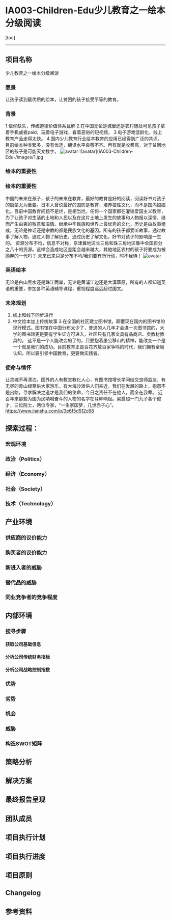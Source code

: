 # IA003-Children-Edu少儿教育之一绘本分级阅读
[toc]

---
## 项目名称
少儿教育之一绘本分级阅读
### 愿景
让孩子读到最优质的绘本，让贫困的孩子接受平等的教育。
### 背景
1.信仰缺失，传统道德价值体系瓦解 
2.在中国无论是城里还是农村随处可见孩子拿着手机或者paid，玩着电子游戏，看着恶俗的短视频。 
3.电子游戏低龄化，线上教育产品走得太快。 
4.国内少儿教育行业绘本教育的应用已经得到广泛的共识。目前绘本种类繁多，没有优选，翻译水平良莠不齐。再有就是收费高，对于贫困地区的孩子是可能天文数字。
![avatar](http://60.29.203.18/upload/image/201612/b0a2b963-bde1-417d-9e88-dc9ef7701191.jpg)
![avatar](IA003-Children-Edu-/images/1.jpg
### 绘本的重要性
### 绘本的重要性
中国的未来在孩子，孩子的未来在教育，最好的教育是好的阅读，阅读好书对孩子的启蒙尤为重要。日本人曾说最好的国防是教育，培养狼性文化，而不是国内娘娘化。目前中国教育问题不是烂，是相当烂。任何一个国家都在灌输爱国主义教育，为了让孩子对生活的土地和人民以及在这片土地上发生的故事和人物报以深情，继而产生由衷的敬意和温情。继承中华民族和世界上最优秀的文化，历史是由故事组成，无论是神话还是宗教的都是民族文化的基因。所有的孩子都爱听故事，通过故事了解人物，通过人物了解历史，通过历史了解文化，好书对孩子的影响是一生的。 
资源分布不均，信息不对称，京津冀地区长三角和珠三角地区集中全国百分之八十的资源。这样会造成地区差距会越来越大，其他地区农村的孩子将要成为被抛弃的一代吗？ 未来已来只是分布不均/我们要有所行动，时不我待！
![avatar](https://github.com/bruce625/IA003-Children-Edu-/blob/master/images/2.jpg)
### 英语绘本
无论是白山黑水还是珠江两岸，无论是黄浦江边还是大漠草原，所有的人都知道英语的重要，参加各种英语辅导课程，重视程度远远超过国文。

### 未来规划
1. 线上和线下同步进行 
2. 中文绘本加上传统故事 
3.在全国的社区建立图书馆，颠覆现在国内的图书馆的现行模式。图书馆在中国分布太少了，普通的人几年才会进一次图书馆的，大学的图书馆更是要有学生证方可进入，社区只有几家文具有品商店、卖教材教具的。 
这不是一个人能改变的了的，只要抱着愚公移山的精神，能改变一个是一个就是我们的成功。目前教育正是百花齐放百家争鸣的时代，我们拥有全局认知，所以要引领中国教育，更要做实践者。

### 使命与情怀
让灵魂不再漂泊，国外的人有教堂教化人心，有图书馆增长学问结交良师益友，有无尽的青山绿草供大家游乐，有大海沙滩供人们亲近。我们在发展的路上，抱怨不是出路，寻求解决之道才是我们的使命，今日之责任不在他人，而全在我辈。 近百年来那些为国为民呐喊奋斗的人物的名字在耳畔响起。梁启超一门九子各个俊才，三位院士，两位专家，“一生家国梦，几世赤子心”。 https://www.jianshu.com/p/3e6f5d512c68 

## 探索过程：
### 宏观环境
### 政治（Politics）
### 经济（Economy） 
### 社会（Society） 
### 技术（Technology）

## 产业环境
### 供应商的议价能力 
### 购买者的议价能力 
### 新进入者的威胁 
### 替代品的威胁 
### 同业竞争者的竞争程度

## 内部环境
### 搜寻步骤 
#### 获取公司基础信息 
#### 分析公司传统财务指标 
#### 分析公司战略控制指数 
### 优势
### 劣势
### 机会
### 威胁 
### 构造SWOT矩阵

## 策略分析
## 解决方案
## 最终报告呈现
## 团队成员
## 项目执行计划
## 项目执行进度
## 项目原则
## Changelog
## 参考资料
